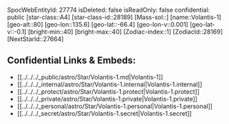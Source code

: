 ﻿---
location: [-66.4,-135.6,80]
type: Star
tags:
- astro/Star

---
SpocWebEntityId: 27774
isDeleted: false
isReadOnly: false
confidential: public
[star-class::A4]
[star-class-id::28189]
[Mass-sol::]
[name::Volantis-1]
[geo-alt::80]
[geo-lon::135.6]
[geo-lat::-66.4]
[geo-lon-v::0.001]
[geo-lat-v::-0.1]
[bright-min::40]
[bright-max::40]
[Zodiac-index::1]
[ZodiacId::28169]
[NextStarId::27664]



## Confidential Links & Embeds: 
- [[../../../_public/astro/Star/Volantis-1.md|Volantis-1]] 
- [[../../../_internal/astro/Star/Volantis-1.internal|Volantis-1.internal]] 
- [[../../../_protect/astro/Star/Volantis-1.protect|Volantis-1.protect]] 
- [[../../../_private/astro/Star/Volantis-1.private|Volantis-1.private]] 
- [[../../../_personal/astro/Star/Volantis-1.personal|Volantis-1.personal]] 
- [[../../../_secret/astro/Star/Volantis-1.secret|Volantis-1.secret]] 
